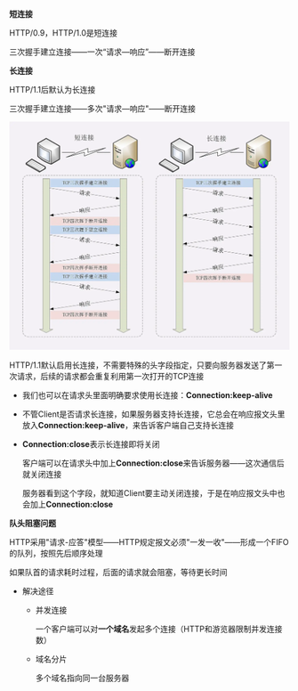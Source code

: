 **短连接**

HTTP/0.9，HTTP/1.0是短连接

三次握手建立连接——一次“请求—响应”——断开连接

**长连接**

HTTP/1.1后默认为长连接

三次握手建立连接——多次"请求—响应"——断开连接

![img](p/4.png)

HTTP/1.1默认启用长连接，不需要特殊的头字段指定，只要向服务器发送了第一次请求，后续的请求都会重复利用第一次打开的TCP连接

* 我们也可以在请求头里面明确要求使用长连接：**Connection:keep-alive**

* 不管Client是否请求长连接，如果服务器支持长连接，它总会在响应报文头里放入**Connection:keep-alive**，来告诉客户端自己支持长连接

* **Connection:close**表示长连接即将关闭
  
  客户端可以在请求头中加上**Connection:close**来告诉服务器——这次通信后就关闭连接
  
  服务器看到这个字段，就知道Client要主动关闭连接，于是在响应报文头中也会加上**Connection:close**

**队头阻塞问题**

HTTP采用"请求-应答"模型——HTTP规定报文必须"一发一收"——形成一个FIFO的队列，按照先后顺序处理

如果队首的请求耗时过程，后面的请求就会阻塞，等待更长时间

* 解决途径
  
  * 并发连接
    
    一个客户端可以对**一个域名**发起多个连接（HTTP和游览器限制并发连接数）
  
  * 域名分片
    
    多个域名指向同一台服务器